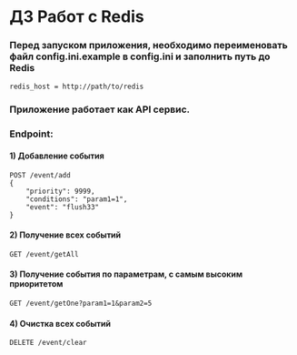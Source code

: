# ДЗ Работ с Redis

### Перед запуском приложения, необходимо переименовать файл **config.ini.example** в **config.ini** и заполнить путь до Redis
    redis_host = http://path/to/redis

### Приложение работает как API сервис.
### Endpoint:
#### 1) Добавление события  
    POST /event/add 
    {
        "priority": 9999,
        "conditions": "param1=1",
        "event": "flush33"
    }
#### 2) Получение всех событий
    GET /event/getAll

#### 3) Получение события по параметрам, с самым высоким приоритетом
    GET /event/getOne?param1=1&param2=5

#### 4) Очистка всех событий
    DELETE /event/clear